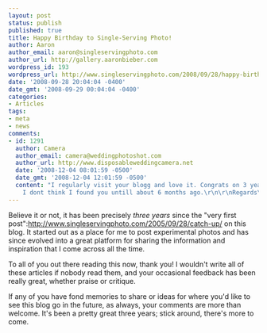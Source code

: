```yaml
---
layout: post
status: publish
published: true
title: Happy Birthday to Single-Serving Photo!
author: Aaron
author_email: aaron@singleservingphoto.com
author_url: http://gallery.aaronbieber.com
wordpress_id: 193
wordpress_url: http://www.singleservingphoto.com/2008/09/28/happy-birthday-to-single-serving-photo/
date: '2008-09-28 20:04:04 -0400'
date_gmt: '2008-09-29 00:04:04 -0400'
categories:
- Articles
tags:
- meta
- news
comments:
- id: 1291
  author: Camera
  author_email: camera@weddingphotoshot.com
  author_url: http://www.disposableweddingcamera.net
  date: '2008-12-04 08:01:59 -0500'
  date_gmt: '2008-12-04 12:01:59 -0500'
  content: "I regularly visit your blogg and love it. Congrats on 3 years, although
    I dont think I found you untill about 6 months ago.\r\n\r\nRegards\r\nCamera\r\nhttp://www.disposableweddingcamera.net"
---
```

Believe it or not, it has been precisely *three years* since the "very
first post":http://www.singleservingphoto.com/2005/09/28/catch-up/ on
this blog. It started out as a place for me to post experimental photos
and has since evolved into a great platform for sharing the information
and inspiration that I come across all the time.

To all of you out there reading this now, thank you! I wouldn't write
all of these articles if nobody read them, and your occasional feedback
has been really great, whether praise or critique.

If any of you have fond memories to share or ideas for where you'd like
to see this blog go in the future, as always, your comments are more
than welcome. It's been a pretty great three years; stick around,
there's more to come.
